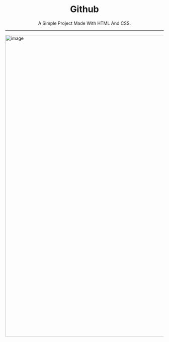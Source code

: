 <h1 align="center">Github</h1>
<p align="center">A Simple Project Made With HTML And CSS.</p>
<hr>
<img width="960" alt="image" src="https://user-images.githubusercontent.com/71079602/147465613-5ef03e5e-b384-4fa3-b29e-01521a740331.png">

